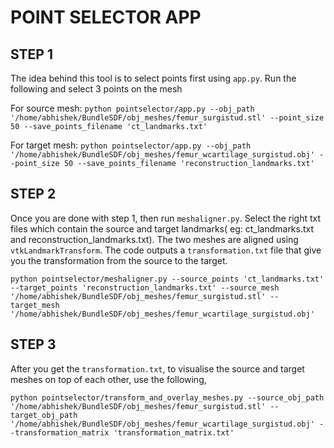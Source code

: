 # POINT SELECTOR APP

## STEP 1

The idea behind this tool is to select points first using ```app.py```. Run the following and select 3 points on the mesh

For source mesh:
```python pointselector/app.py --obj_path '/home/abhishek/BundleSDF/obj_meshes/femur_surgistud.stl' --point_size 50 --save_points_filename 'ct_landmarks.txt'```

For target mesh:
```python pointselector/app.py --obj_path '/home/abhishek/BundleSDF/obj_meshes/femur_wcartilage_surgistud.obj' --point_size 50 --save_points_filename 'reconstruction_landmarks.txt'```

## STEP 2

Once you are done with step 1, then run ```meshaligner.py```. Select the right txt files which contain the source and target landmarks( eg: ct_landmarks.txt and reconstruction_landmarks.txt). The two meshes are aligned using ```vtkLandmarkTransform```. The code outputs a ```transformation.txt``` file that give you the transformation from the source to the target. 

```python pointselector/meshaligner.py --source_points 'ct_landmarks.txt' --target_points 'reconstruction_landmarks.txt' --source_mesh '/home/abhishek/BundleSDF/obj_meshes/femur_surgistud.stl' --target_mesh '/home/abhishek/BundleSDF/obj_meshes/femur_wcartilage_surgistud.obj' ```

## STEP 3

After you get the ```transformation.txt```, to visualise the source and target meshes on top of each other, use the following, 

```python pointselector/transform_and_overlay_meshes.py --source_obj_path '/home/abhishek/BundleSDF/obj_meshes/femur_surgistud.stl' --target_obj_path '/home/abhishek/BundleSDF/obj_meshes/femur_wcartilage_surgistud.obj' --transformation_matrix 'transformation_matrix.txt'  ```






